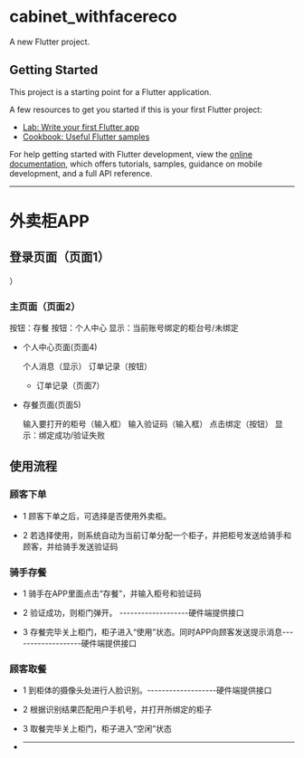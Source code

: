 # cabinet_withfacereco

A new Flutter project.

## Getting Started

This project is a starting point for a Flutter application.

A few resources to get you started if this is your first Flutter project:

- [Lab: Write your first Flutter app](https://docs.flutter.dev/get-started/codelab)
- [Cookbook: Useful Flutter samples](https://docs.flutter.dev/cookbook)

For help getting started with Flutter development, view the
[online documentation](https://docs.flutter.dev/), which offers tutorials,
samples, guidance on mobile development, and a full API reference.



***************************************************************************************************
# 外卖柜APP

## 登录页面（页面1）

）


### 主页面（页面2）


按钮：存餐
按钮：个人中心
显示：当前账号绑定的柜台号/未绑定

- 个人中心页面(页面4)

  个人消息（显示）
  订单记录（按钮）

    - 订单记录（页面7）

- 存餐页面(页面5)

  输入要打开的柜号（输入框）
  输入验证码（输入框）
  点击绑定（按钮）
  显示：绑定成功/验证失败


## 使用流程

### 顾客下单

- 1 顾客下单之后，可选择是否使用外卖柜。

- 2 若选择使用，则系统自动为当前订单分配一个柜子，并把柜号发送给骑手和顾客，并给骑手发送验证码

### 骑手存餐

- 1 骑手在APP里面点击“存餐”，并输入柜号和验证码

- 2 验证成功，则柜门弹开。 -------------------硬件端提供接口

- 3 存餐完毕关上柜门，柜子进入“使用”状态。同时APP向顾客发送提示消息-------------------硬件端提供接口

### 顾客取餐

- 1 到柜体的摄像头处进行人脸识别。-------------------硬件端提供接口

- 2 根据识别结果匹配用户手机号，并打开所绑定的柜子

- 3 取餐完毕关上柜门，柜子进入“空闲”状态
- *************************************************************************************************

